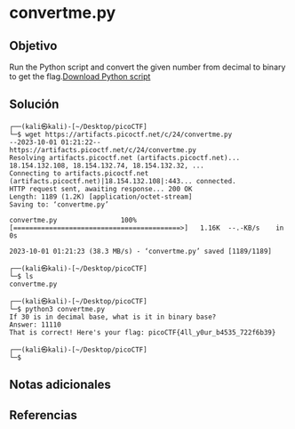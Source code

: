 # convertme.py
## Objetivo
Run the Python script and convert the given number from decimal to binary to get the flag.[Download Python script](https://artifacts.picoctf.net/c/24/convertme.py)
## Solución
```           
┌──(kali㉿kali)-[~/Desktop/picoCTF]
└─$ wget https://artifacts.picoctf.net/c/24/convertme.py
--2023-10-01 01:21:22--  https://artifacts.picoctf.net/c/24/convertme.py
Resolving artifacts.picoctf.net (artifacts.picoctf.net)... 18.154.132.108, 18.154.132.74, 18.154.132.32, ...
Connecting to artifacts.picoctf.net (artifacts.picoctf.net)|18.154.132.108|:443... connected.
HTTP request sent, awaiting response... 200 OK
Length: 1189 (1.2K) [application/octet-stream]
Saving to: ‘convertme.py’

convertme.py                100%[==========================================>]   1.16K  --.-KB/s    in 0s      

2023-10-01 01:21:23 (38.3 MB/s) - ‘convertme.py’ saved [1189/1189]

┌──(kali㉿kali)-[~/Desktop/picoCTF]
└─$ ls
convertme.py

┌──(kali㉿kali)-[~/Desktop/picoCTF]
└─$ python3 convertme.py
If 30 is in decimal base, what is it in binary base?
Answer: 11110
That is correct! Here's your flag: picoCTF{4ll_y0ur_b4535_722f6b39}

┌──(kali㉿kali)-[~/Desktop/picoCTF]
└─$ 
```
## Notas adicionales
## Referencias